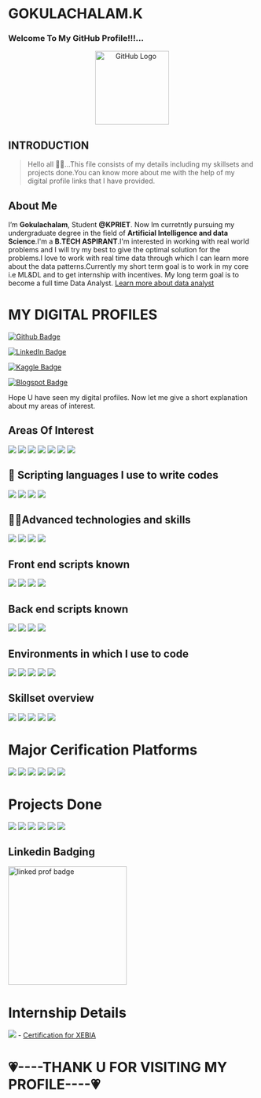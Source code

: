 # **GOKULACHALAM.K**




### Welcome To My GitHub Profile!!!...

<div align="center">
<img src="https://github.com/raghavk16/raghavk16/blob/master/octo.gif" alt="GitHub Logo" width="150" height="150" />

</div>

## INTRODUCTION
> Hello all 👋🙋‍...This file consists of my details including my skillsets and projects done.You can know more about me with the help of my digital profile links that I have provided.

## About Me
I’m **Gokulachalam**, Student **@KPRIET**. Now Im curretntly pursuing my undergraduate degree in the field of **Artificial Intelligence and data Science**.I'm a **B.TECH ASPIRANT**.I'm interested in working with real world problems and I will try my best to give the optimal solution for the problems.I love to work with real time data through which I can learn more about the data patterns.Currently my short term goal is to work in my core i.e ML&DL and to get internship with incentives. My long term goal is to become a full time Data Analyst.   [Learn more about data analyst](https://www.simplilearn.com/data-analyst-job-description-article)



# MY DIGITAL PROFILES

[![Github Badge](https://img.shields.io/badge/GitHub-Profile-informational?style=flat&logo=github&logoColor=white&color=1CA2F1)](https://github.com/Gokulachalam)



[![LinkedIn Badge](https://img.shields.io/badge/LinkedIn-Profile-informational?style=flat&logo=linkedin&logoColor=white&color=0D76A8)](https://www.linkedin.com/in/gokulachalam/)


[![Kaggle Badge](https://img.shields.io/badge/Kaggle-Profile-informational?style=flat&logo=Kaggle&logoColor=white&color=0D76A8)](https://www.kaggle.com/gokulachalamk)


[![Blogspot Badge](https://img.shields.io/badge/blogspot-Profile-informational?style=flat&logo=blogspot&logoColor=white&color=black)](https://gokulachalam14.blogspot.com/)


Hope U have seen my digital profiles. Now let me give a short explanation about my areas of interest.

## Areas Of Interest

![](https://img.shields.io/badge/Opencv-informational?style=flat&logo=opencv&logoColor=white&color=D88776)
![](https://img.shields.io/badge/keras-informational?style=flat&logo=keras&logoColor=white&color=D88776)
![](https://img.shields.io/badge/Tensorflow-informational?style=flat&logo=tensorflow&logoColor=white&color=D88776)
![](https://img.shields.io/badge/DataScience-informational?style=flat&logo=datascience&logoColor=white&color=D88776)
![](https://img.shields.io/badge/MachineLearning-informational?style=flat&logo=machienlearning&logoColor=white&color=D88776)
![](https://img.shields.io/badge/BigData-informational?style=flat&logo=bigdata&logoColor=white&color=D88776)
![](https://img.shields.io/badge/DataVisualisation-informational?style=flat&logo=datavisualisation&logoColor=white&color=D88776)



## 💼 Scripting languages I use to write codes

![](https://img.shields.io/badge/Code-Python-informational?style=flat&logo=Python&logoColor=white&color=4AB197)
![](https://img.shields.io/badge/Code-React-informational?style=flat&logo=react&logoColor=white&color=4AB197)
![](https://img.shields.io/badge/Code-JavaScript-informational?style=flat&logo=JavaScript&logoColor=white&color=4AB197)
![](https://img.shields.io/badge/Code-Java-informational?style=flat&logo=Java&logoColor=white&color=4AB197)

## 🧑‍💻Advanced technologies and skills

![](https://img.shields.io/badge/Advanced-MachineLearning-informational?style=flat&logo=machinelearning&logoColor=white&color=97F52E)
![](https://img.shields.io/badge/Advanced-DeepLearning-informational?style=flat&logo=c-DeepLearning&logoColor=white&color=97F52E)
![](https://img.shields.io/badge/Advanced-DataScience-informational?style=flat&logo=c-DataScience&logoColor=white&color=97F52E)
![](https://img.shields.io/badge/Intermediate-DataAnalytics-informational?style=flat&logo=c-DataAnalytics&logoColor=white&color=97F52E)

## Front end scripts known

![](https://img.shields.io/badge/Advanced-HTML-informational?style=flat&logo=html&logoColor=white&color=B0E6EE)
![](https://img.shields.io/badge/Advanced-CSS-informational?style=flat&logo=css&logoColor=white&color=B0E6EE)
![](https://img.shields.io/badge/Advanced-Flutter-informational?style=flat&logo=FastApi&logoColor=white&color=B0E6EE)
![](https://img.shields.io/badge/Intermediate-JavaScript-informational?style=flat&logo=JavaScript&logoColor=white&color=B0E6EE)

## Back end scripts known

![](https://img.shields.io/badge/Advanced-MYSQL-informational?style=flat&logo=mysql&logoColor=white&color=F06018 )
![](https://img.shields.io/badge/Basic-PHP-informational?style=flat&logo=php&logoColor=white&color=F06018 )
![](https://img.shields.io/badge/Basic-MongoDB-informational?style=flat&logo=MongoDB&logoColor=white&color=F06018 )
![](https://img.shields.io/badge/Advanced-FastApi-informational?style=flat&logo=FastApi&logoColor=white&color=B0E6EE)

## Environments in which I use to code

![](https://img.shields.io/badge/GoogleColab-informational?style=flat&logo=googlecolab&logoColor=white&color=BA3B98)
![](https://img.shields.io/badge/JupyterNotebook-informational?style=flat&logo=jupyter&logoColor=white&color=BA3B98)
![](https://img.shields.io/badge/Anaconda-informational?style=flat&logo=Anaconda&logoColor=white&color=BA3B98)
![](https://img.shields.io/badge/VisualStudioCode-informational?style=flat&logo=vs&logoColor=white&color=BA3B98)
![](https://img.shields.io/badge/Linuxcmdline-informational?style=flat&logo=linuxcmdline&logoColor=white&color=BA3B98)


## Skillset overview

![](https://img.shields.io/badge/Numpy-informational?style=flat&logo=numpy&logoColor=white&color=8B8EA7)
![](https://img.shields.io/badge/pandas-informational?style=flat&logo=Pandas&logoColor=white&color=8B8EA7)
![](https://img.shields.io/badge/Plotly-informational?style=flat&logo=Plotly&logoColor=white&color=8B8EA7)
![](https://img.shields.io/badge/seaborn-informational?style=flat&logo=seaborn&logoColor=white&color=8B8EA7)
![](https://img.shields.io/badge/-matplotlib-informational?style=flat&logo=matplotlib&logoColor=white&color=8B8EA7)


# Major Cerification Platforms

![](https://img.shields.io/badge/certification-coursera-informational?style=flat&logo=coursera&logoColor=white&color=21455D)
![](https://img.shields.io/badge/certification-Nasscom-informational?style=flat&logo=nasscom&logoColor=white&color=BDC7BA)
![](https://img.shields.io/badge/certification-hackerrank-informational?style=flat&logo=hackerrank&logoColor=white&color=7DC4F4)
![](https://img.shields.io/badge/certification-DesignThinking-informational?style=flat&logo=designthinking&logoColor=white&color=AFB9BF)
![](https://img.shields.io/badge/certification-IICC-informational?style=flat&logo=codingchampionship&logoColor=white&color=7DF454)
![](https://img.shields.io/badge/certification-Guvi-informational?style=flat&logo=Guvi&logoColor=white&color=BDC7BA)


# Projects Done

![](https://img.shields.io/badge/MNIST--DIGIT--RECOGNIZER-informational?style=flat&logo=python&logoColor=white&color=21455D)
![](https://img.shields.io/badge/Heart--Disease--Prediction-informational?style=flat&logo=python&logoColor=white&color=21455D)
![](https://img.shields.io/badge/E2E--Model--FEP--Bond--Strength--Prediction-informational?style=flat&logo=python&logoColor=white&color=21455D)
![](https://img.shields.io/badge/E--Commerce--E2E--Website-informational?style=flat&logo=php&logoColor=white&color=21455D)
![](https://img.shields.io/badge/Railway--Reservation--System-informational?style=flat&logo=Java&logoColor=white&color=21455D)
![](https://img.shields.io/badge/WebScrapper--Using--Selenium--beautifulsoup-informational?style=flat&logo=python&logoColor=white&color=21455D)


## Linkedin Badging

<img width="241" alt="linked prof badge" src="https://user-images.githubusercontent.com/89055461/211999035-b4e73d88-d5dd-49a2-9b92-bf9989302497.png">


# Internship Details

![](https://img.shields.io/badge/Xebia-informational?style=flat&logo=Xebia&logoColor=black&color=14FFFF)   -  [Certification for XEBIA](https://mail.google.com/mail/u/0/#advanced-search/attach_or_drive=true&query=xebia+certificate+is+here&isrefinement=true?projector=1)








































# 💗----THANK U FOR VISITING MY PROFILE----💗









